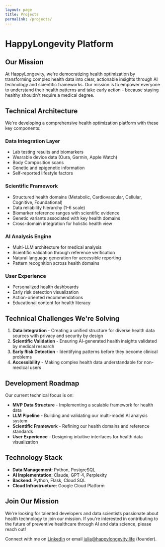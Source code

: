 ```yaml
---
layout: page
title: Projects
permalink: /projects/
---
```


# HappyLongevity Platform

## Our Mission

At HappyLongevity, we're democratizing health optimization by transforming complex health data into clear, actionable insights through AI technology and scientific frameworks. Our mission is to empower everyone to understand their health patterns and take early action - because staying healthy shouldn't require a medical degree.

## Technical Architecture

We're developing a comprehensive health optimization platform with these key components:

### Data Integration Layer
- Lab testing results and biomarkers
- Wearable device data (Oura, Garmin, Apple Watch)
- Body Composition scans
- Genetic and epigenetic information
- Self-reported lifestyle factors

### Scientific Framework
- Structured health domains (Metabolic, Cardiovascular, Cellular, Cognitive, Foundational)
- Data reliability hierarchy (1-6 scale)
- Biomarker reference ranges with scientific evidence
- Genetic variants associated with key health domains 
- Cross-domain integration for holistic health view

### AI Analysis Engine
- Multi-LLM architecture for medical analysis
- Scientific validation through reference verification
- Natural language generation for accessible reporting
- Pattern recognition across health domains

### User Experience
- Personalized health dashboards
- Early risk detection visualization
- Action-oriented recommendations
- Educational content for health literacy

## Technical Challenges We're Solving

1. **Data Integration** - Creating a unified structure for diverse health data sources with privacy and security by design
2. **Scientific Validation** - Ensuring AI-generated health insights validated by medical research
3. **Early Risk Detection** - Identifying patterns before they become clinical problems
4. **Accessibility** - Making complex health data understandable for non-medical users

## Development Roadmap

Our current technical focus is on:

- **MVP Data Structure** - Implementing a scalable framework for health data
- **LLM Pipeline** - Building and validating our multi-model AI analysis system
- **Scientific Framework** - Refining our health domains and reference standards
- **User Experience** - Designing intuitive interfaces for health data visualization

## Technology Stack

- **Data Management**: Python, PostgreSQL
- **AI Implementation**: Claude, GPT-4, Perplexity
- **Backend**: Python, Flask, Cloud SQL
- **Cloud Infrastructure**: Google Cloud Platform

## Join Our Mission

We're looking for talented developers and data scientists passionate about health technology to join our mission. If you're interested in contributing to the future of preventive healthcare through AI and data science, please reach out!

Connect with me on [LinkedIn](https://linkedin.com/in/julia-persson-digital-transformation/) or email [julia@happylongevity.life](mailto:julia@happylongevity.life) (founder).